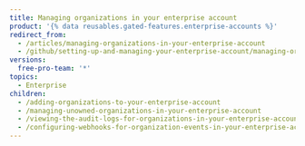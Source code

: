 ```yaml
---
title: Managing organizations in your enterprise account
product: '{% data reusables.gated-features.enterprise-accounts %}'
redirect_from:
  - /articles/managing-organizations-in-your-enterprise-account
  - /github/setting-up-and-managing-your-enterprise-account/managing-organizations-in-your-enterprise-account
versions:
  free-pro-team: '*'
topics:
  - Enterprise
children:
  - /adding-organizations-to-your-enterprise-account
  - /managing-unowned-organizations-in-your-enterprise-account
  - /viewing-the-audit-logs-for-organizations-in-your-enterprise-account
  - /configuring-webhooks-for-organization-events-in-your-enterprise-account
---
```


